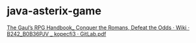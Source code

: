 # java-asterix-game
[The Gaul’s RPG Handbook_ Conquer the Romans, Defeat the Odds · Wiki · B242_B0B36PJV _ kopecfi3 · GitLab.pdf](https://github.com/user-attachments/files/20689577/The.Gaul.s.RPG.Handbook_.Conquer.the.Romans.Defeat.the.Odds.Wiki.B242_B0B36PJV._.kopecfi3.GitLab.pdf)

